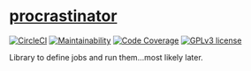# [procrastinator](https://getdkan.github.io/procrastinator/)

[![CircleCI](https://circleci.com/gh/GetDKAN/procrastinator.svg?style=svg)](https://circleci.com/gh/GetDKAN/procrastinator)
[![Maintainability](https://qlty.sh/gh/GetDKAN/projects/procrastinator/maintainability.svg)](https://qlty.sh/gh/GetDKAN/projects/procrastinator)
[![Code Coverage](https://qlty.sh/gh/GetDKAN/projects/procrastinator/coverage.svg)](https://qlty.sh/gh/GetDKAN/projects/procrastinator)
[![GPLv3 license](https://img.shields.io/badge/License-GPLv3-blue.svg)](https://www.gnu.org/licenses/gpl-3.0.en.html)

Library to define jobs and run them...most likely later.

